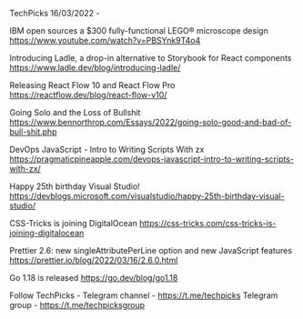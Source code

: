 TechPicks 16/03/2022 -

IBM open sources a $300 fully-functional LEGO® microscope design
https://www.youtube.com/watch?v=PBSYnk9T4o4

Introducing Ladle, a drop-in alternative to Storybook for React components
https://www.ladle.dev/blog/introducing-ladle/

Releasing React Flow 10 and React Flow Pro
https://reactflow.dev/blog/react-flow-v10/

Going Solo and the Loss of Bullshit
https://www.bennorthrop.com/Essays/2022/going-solo-good-and-bad-of-bull-shit.php

DevOps JavaScript - Intro to Writing Scripts With zx
https://pragmaticpineapple.com/devops-javascript-intro-to-writing-scripts-with-zx/

Happy 25th birthday Visual Studio!
https://devblogs.microsoft.com/visualstudio/happy-25th-birthday-visual-studio/

CSS-Tricks is joining DigitalOcean
https://css-tricks.com/css-tricks-is-joining-digitalocean

Prettier 2.6: new singleAttributePerLine option and new JavaScript features
https://prettier.io/blog/2022/03/16/2.6.0.html

Go 1.18 is released
https://go.dev/blog/go1.18

Follow TechPicks -
Telegram channel - https://t.me/techpicks
Telegram group - https://t.me/techpicksgroup